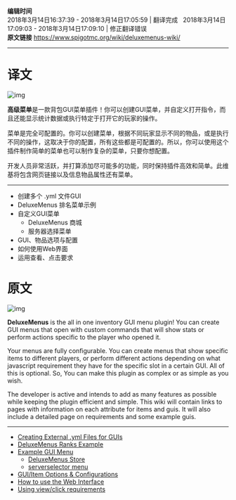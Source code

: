 **编辑时间**  
2018年3月14日16:37:39 - 2018年3月14日17:05:59 | 翻译完成  
2018年3月14日17:09:03 - 2018年3月14日17:09:10 | 修正翻译错误  
**原文链接** https://www.spigotmc.org/wiki/deluxemenus-wiki/  

---
# 译文
![img](https://proxy.spigotmc.org/937d74812c248d6dad51ac888c84c1e7bede35bd?url=http%3A%2F%2Fi.imgur.com%2FNGorhuC.png)

**高级菜单**是一款背包GUI菜单插件！你可以创建GUI菜单，并自定义打开指令，而且还能显示统计数据或执行特定于打开它的玩家的操作。

菜单是完全可配置的。你可以创建菜单，根据不同玩家显示不同的物品，或是执行不同的操作，这取决于你的配置，所有这些都是可配置的。所以，你可以使用这个插件制作简单的菜单也可以制作复杂的菜单，只要你想配置。

开发人员非常活跃，并打算添加尽可能多的功能，同时保持插件高效和简单。此维基将包含网页链接以及信息物品属性还有菜单。

---
- 创建多个 .yml 文件GUI
- DeluxeMenus 排名菜单示例
- 自定义GUI菜单
  - DeluxeMenus 商城
  - 服务器选择菜单
- GUI、物品选项与配置
- 如何使用Web界面
- 运用查看、点击要求

# 原文
![img](https://proxy.spigotmc.org/937d74812c248d6dad51ac888c84c1e7bede35bd?url=http%3A%2F%2Fi.imgur.com%2FNGorhuC.png)

**DeluxeMenus** is the all in one inventory GUI menu plugin! You can create GUI menus that open with custom commands that will show stats or perform actions specific to the player who opened it.

Your menus are fully configurable. You can create menus that show specific items to different players, or perform different actions depending on what javascript requirement they have for the specific slot in a certain GUI. All of this is optional. So, You can make this plugin as complex or as simple as you wish.

The developer is active and intends to add as many features as possible while keeping the plugin efficient and simple. This wiki will contain links to pages with information on each attribute for items and guis. It will also include a detailed page on requirements and some example guis.

---
- [Creating External .yml Files for GUIs](https://www.spigotmc.org/wiki/creating-external-yml-files-for-guis/)
- [DeluxeMenus Ranks Example](https://www.spigotmc.org/wiki/deluxemenus-ranks-example/)
- [Example GUI Menu](https://www.spigotmc.org/wiki/example-gui-menu/)
  - [DeluxeMenus Store](https://www.spigotmc.org/wiki/deluxemenus-store/)
  - [serverselector menu](https://www.spigotmc.org/wiki/serverselector-menu/)
- [GUI/Item Options & Configurations](https://www.spigotmc.org/wiki/gui-item-options-configurations/)
- [How to use the Web Interface](https://www.spigotmc.org/wiki/how-to-use-the-web-interface/)
- [Using view/click requirements](https://www.spigotmc.org/wiki/using-view-click-requirements/)
